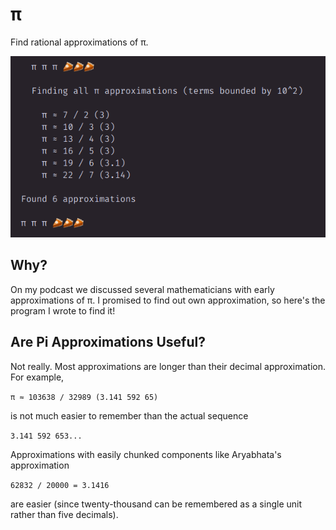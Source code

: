 
# π

Find rational approximations of π.

![alt text](example.png "Example of Program Output")

## Why?

On my podcast we discussed several mathematicians with early approximations of π. I promised to find out own approximation, so here's the program I wrote to find it!

## Are Pi Approximations Useful?

Not really. Most approximations are longer than their decimal approximation. For example,

`π ≈ 103638 / 32989 (3.141 592 65)`

is not much easier to remember than the actual sequence

`3.141 592 653...`

Approximations with easily chunked components like Aryabhata's approximation

`62832 / 20000 = 3.1416`

are easier (since twenty-thousand can be remembered as a single unit rather than five decimals). 
